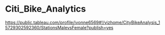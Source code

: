 # Citi_Bike_Analytics

https://public.tableau.com/profile/ivonne6569#!/vizhome/CityBikeAnalysis_15729302592360/StationsMalevsFemale?publish=yes
